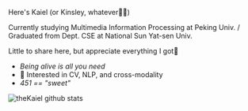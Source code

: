 <!---About me--->

Here's Kaiel (or Kinsley, whatever😶‍🌫️)

Currently studying Multimedia Information Processing at Peking Univ. / Graduated from Dept. CSE at National Sun Yat-sen Univ.

Little to share here, but appreciate everything I got🥲

- *Being alive is all you need*
- 🔭 Interested in CV, NLP, and cross-modality
- *451 == "sweet"*

<!---GitHub Stats--->

![theKaiel github stats](https://github-readme-stats.vercel.app/api?username=theKaiel&show_icons=true)
